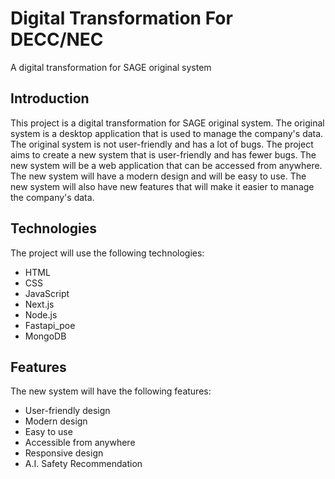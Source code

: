 # Digital Transformation For DECC/NEC
 A digital transformation for SAGE original system

## Introduction
This project is a digital transformation for SAGE original system. The original system is a desktop application that is used to manage the company's data. The original system is not user-friendly and has a lot of bugs. The project aims to create a new system that is user-friendly and has fewer bugs. The new system will be a web application that can be accessed from anywhere. The new system will have a modern design and will be easy to use. The new system will also have new features that will make it easier to manage the company's data.

## Technologies
The project will use the following technologies:
- HTML
- CSS
- JavaScript
- Next.js
- Node.js
- Fastapi_poe
- MongoDB

## Features
The new system will have the following features:
- User-friendly design
- Modern design
- Easy to use
- Accessible from anywhere
- Responsive design
- A.I. Safety Recommendation